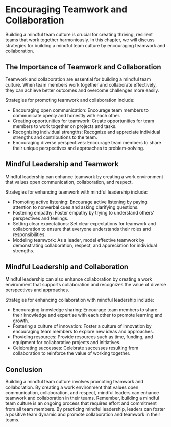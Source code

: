 Encouraging Teamwork and Collaboration
==================================================================================

Building a mindful team culture is crucial for creating thriving, resilient teams that work together harmoniously. In this chapter, we will discuss strategies for building a mindful team culture by encouraging teamwork and collaboration.

The Importance of Teamwork and Collaboration
--------------------------------------------

Teamwork and collaboration are essential for building a mindful team culture. When team members work together and collaborate effectively, they can achieve better outcomes and overcome challenges more easily.

Strategies for promoting teamwork and collaboration include:

* Encouraging open communication: Encourage team members to communicate openly and honestly with each other.
* Creating opportunities for teamwork: Create opportunities for team members to work together on projects and tasks.
* Recognizing individual strengths: Recognize and appreciate individual strengths and contributions to the team.
* Encouraging diverse perspectives: Encourage team members to share their unique perspectives and approaches to problem-solving.

Mindful Leadership and Teamwork
-------------------------------

Mindful leadership can enhance teamwork by creating a work environment that values open communication, collaboration, and respect.

Strategies for enhancing teamwork with mindful leadership include:

* Promoting active listening: Encourage active listening by paying attention to nonverbal cues and asking clarifying questions.
* Fostering empathy: Foster empathy by trying to understand others' perspectives and feelings.
* Setting clear expectations: Set clear expectations for teamwork and collaboration to ensure that everyone understands their roles and responsibilities.
* Modeling teamwork: As a leader, model effective teamwork by demonstrating collaboration, respect, and appreciation for individual strengths.

Mindful Leadership and Collaboration
------------------------------------

Mindful leadership can also enhance collaboration by creating a work environment that supports collaboration and recognizes the value of diverse perspectives and approaches.

Strategies for enhancing collaboration with mindful leadership include:

* Encouraging knowledge sharing: Encourage team members to share their knowledge and expertise with each other to promote learning and growth.
* Fostering a culture of innovation: Foster a culture of innovation by encouraging team members to explore new ideas and approaches.
* Providing resources: Provide resources such as time, funding, and equipment for collaborative projects and initiatives.
* Celebrating successes: Celebrate successes resulting from collaboration to reinforce the value of working together.

Conclusion
----------

Building a mindful team culture involves promoting teamwork and collaboration. By creating a work environment that values open communication, collaboration, and respect, mindful leaders can enhance teamwork and collaboration in their teams. Remember, building a mindful team culture is an ongoing process that requires effort and commitment from all team members. By practicing mindful leadership, leaders can foster a positive team dynamic and promote collaboration and teamwork in their teams.
